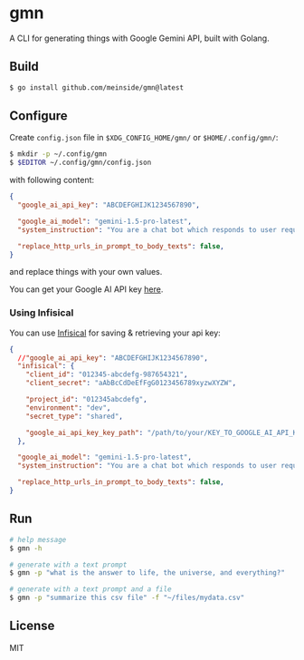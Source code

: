 # gmn

A CLI for generating things with Google Gemini API, built with Golang.

## Build

```bash
$ go install github.com/meinside/gmn@latest
```

## Configure

Create `config.json` file in `$XDG_CONFIG_HOME/gmn/` or `$HOME/.config/gmn/`:

```bash
$ mkdir -p ~/.config/gmn
$ $EDITOR ~/.config/gmn/config.json
```

with following content:

```json
{
  "google_ai_api_key": "ABCDEFGHIJK1234567890",

  "google_ai_model": "gemini-1.5-pro-latest",
  "system_instruction": "You are a chat bot which responds to user requests reliably and accurately.",

  "replace_http_urls_in_prompt_to_body_texts": false,
}
```

and replace things with your own values.

You can get your Google AI API key [here](https://aistudio.google.com/app/apikey).

### Using Infisical

You can use [Infisical](https://infisical.com/) for saving & retrieving your api key:

```json
{
  //"google_ai_api_key": "ABCDEFGHIJK1234567890",
  "infisical": {
    "client_id": "012345-abcdefg-987654321",
    "client_secret": "aAbBcCdDeEfFgG0123456789xyzwXYZW",

    "project_id": "012345abcdefg",
    "environment": "dev",
    "secret_type": "shared",

    "google_ai_api_key_key_path": "/path/to/your/KEY_TO_GOOGLE_AI_API_KEY",
  },

  "google_ai_model": "gemini-1.5-pro-latest",
  "system_instruction": "You are a chat bot which responds to user requests reliably and accurately.",

  "replace_http_urls_in_prompt_to_body_texts": false,
}
```


## Run

```bash
# help message
$ gmn -h

# generate with a text prompt
$ gmn -p "what is the answer to life, the universe, and everything?"

# generate with a text prompt and a file
$ gmn -p "summarize this csv file" -f "~/files/mydata.csv"
```

## License

MIT

